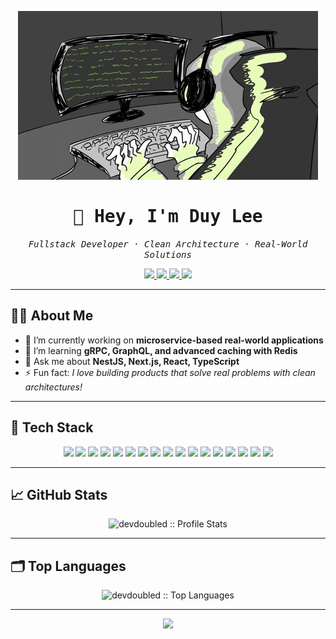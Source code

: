 <!-- Banner: Coding vibe -->
<p align="center">
  <img src="https://github.com/devdoubled/devdoubled/blob/main/assets/banner.gif" alt="Coding Banner" />
</p>

<h1 align="center" style="font-family: 'Fira Code', monospace;">👋 Hey, I'm Duy Lee</h1>

<p align="center">
  <i style="font-family: 'Fira Code', monospace;">
    Fullstack Developer · Clean Architecture · Real-World Solutions
  </i>
</p>

<p align="center">
  <a href="https://www.linkedin.com/in/devdd/">
    <img src="https://img.shields.io/badge/LinkedIn-blue?style=for-the-badge&logo=linkedin&logoColor=white">
  </a>
  <a href="https://yourportfolio.com/">
    <img src="https://img.shields.io/badge/Portfolio-000000?style=for-the-badge&logo=About.me&logoColor=white">
  </a>
  <a href="https://www.facebook.com/devdoubled">
    <img src="https://img.shields.io/badge/Facebook-1877F2?style=for-the-badge&logo=facebook&logoColor=white">
  </a>
  <a href="https://www.instagram.com/dev__doubled/">
    <img src="https://img.shields.io/badge/Instagram-E4405F?style=for-the-badge&logo=instagram&logoColor=white">
  </a>
</p>

---

<!-- About Me -->
## 👨‍💻 About Me

- 🔭 I’m currently working on **microservice-based real-world applications**
- 🌱 I’m learning **gRPC, GraphQL, and advanced caching with Redis**
- 💬 Ask me about **NestJS, Next.js, React, TypeScript**
- ⚡ Fun fact: *I love building products that solve real problems with clean architectures!*

---

<!-- Tech Stack -->
## 🚀 Tech Stack

<p align="center">
  <!-- Languages -->
  <img src="https://img.shields.io/badge/JavaScript-F7DF1E?style=for-the-badge&logo=javascript&logoColor=black"/>
  <img src="https://img.shields.io/badge/TypeScript-3178C6?style=for-the-badge&logo=typescript&logoColor=white"/>

  <!-- Frontend -->
  <img src="https://img.shields.io/badge/React-61DAFB?style=for-the-badge&logo=react&logoColor=black"/>
  <img src="https://img.shields.io/badge/React%20Native-61DAFB?style=for-the-badge&logo=react&logoColor=black"/>
  <img src="https://img.shields.io/badge/Next.js-000000?style=for-the-badge&logo=nextdotjs&logoColor=white"/>
  <img src="https://img.shields.io/badge/SCSS-CC6699?style=for-the-badge&logo=sass&logoColor=white"/>

  <!-- Backend -->
  <img src="https://img.shields.io/badge/NestJS-E0234E?style=for-the-badge&logo=nestjs&logoColor=white"/>
  <img src="https://img.shields.io/badge/GraphQL-E10098?style=for-the-badge&logo=graphql&logoColor=white"/>
  <img src="https://img.shields.io/badge/gRPC-3776AB?style=for-the-badge&logo=grpc&logoColor=white"/>
  <img src="https://img.shields.io/badge/BullMQ-DD0031?style=for-the-badge&logo=redis&logoColor=white"/>
  <img src="https://img.shields.io/badge/Kafka-231F20?style=for-the-badge&logo=apachekafka&logoColor=white"/>

  <!-- Databases & Caching -->
  <img src="https://img.shields.io/badge/MongoDB-4EA94B?style=for-the-badge&logo=mongodb&logoColor=white"/>
  <img src="https://img.shields.io/badge/PostgreSQL-4169E1?style=for-the-badge&logo=postgresql&logoColor=white"/>
  <img src="https://img.shields.io/badge/Redis-DC382D?style=for-the-badge&logo=redis&logoColor=white"/>

  <!-- DevOps & Infrastructure -->
  <img src="https://img.shields.io/badge/Docker-2496ED?style=for-the-badge&logo=docker&logoColor=white"/>
  <img src="https://img.shields.io/badge/nginx-009639?style=for-the-badge&logo=nginx&logoColor=white"/>
  <img src="https://img.shields.io/badge/Git-F05032?style=for-the-badge&logo=git&logoColor=white"/>
</p>

---

<!-- GitHub Stats -->
## 📈 GitHub Stats

<p align="center"> 
  <img src="https://github-readme-stats.vercel.app/api?username=devdoubled&show_icons=true&theme=tokyonight" alt="devdoubled :: Profile Stats" /> 
</p> 

---

<!-- Top Languages -->
## 🗂️ Top Languages

<p align="center"> 
  <img src="https://github-readme-stats.vercel.app/api/top-langs/?username=devdoubled&langs_count=8&theme=tokyonight&layout=compact" alt="devdoubled :: Top Languages" /> 
</p>

---

<!-- Footer -->
<p align="center">
  <img src="https://capsule-render.vercel.app/api?type=waving&color=gradient&height=120&section=footer"/>
</p>
